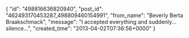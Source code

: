  {
   "id": "498816636820940",
   "post_id": "462493170453287_498809460154991",
   "from_name": "Beverly Berta Braakschmack",
   "message": "I accepted everything and suddenly... silence...",
   "created_time": "2013-04-02T07:36:56+0000"
 }
